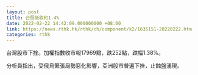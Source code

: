 ```yaml
---
layout: post
title: 台股低收約1.4%
date: 2022-02-22 14:42:09.000000000 +08:00
link: https://news.rthk.hk/rthk/ch/component/k2/1635151-20220222.htm
categories: rthk
---
```


台灣股市下挫。加權指數收市報17969點，跌252點，跌幅1.38%。

分析員指出，受俄烏緊張局勢惡化影響，亞洲股市普遍下挫，止蝕盤湧現。
